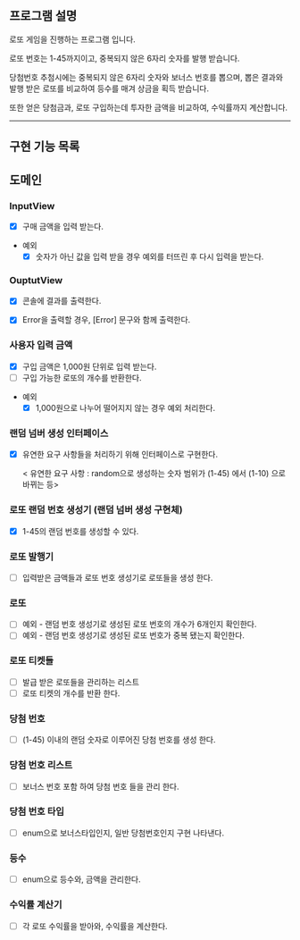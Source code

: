 ## 프로그램 설명
로또 게임을 진행하는 프로그램 입니다.

로또 번호는 1-45까지이고, 중복되지 않은 6자리 숫자를 발행 받습니다.

당첨번호 추첨시에는 중복되지 않은 6자리 숫자와 보너스 번호를 뽑으며,
뽑은 결과와 발행 받은 로또를 비교하여 등수를 매겨 상금을 획득 받습니다.

또한 얻은 당첨금과, 로또 구입하는데 투자한 금액을 비교하여, 수익률까지 계산합니다. 

---
## 구현 기능 목록
## 도메인 

### InputView
-[x] 구매 금액을 입력 받는다. 
- 예외 
  -[x] 숫자가 아닌 값을 입력 받을 경우 예외를 터뜨린 후 다시 입력을 받는다.

### OuptutView
-[x] 콘솔에 결과를 출력한다.
-[x] Error을 출력할 경우, [Error] 문구와 함께 출력한다.


### 사용자 입력 금액 
-[x] 구입 금액은 1,000원 단위로 입력 받는다. 
-[ ] 구입 가능한 로또의 개수를 반환한다. 
- 예외
  - [x] 1,000원으로 나누어 떨어지지 않는 경우 예외 처리한다.

### 랜덤 넘버 생성 인터페이스
-[x] 유연한 요구 사항들을 처리하기 위해 인터페이스로 구현한다.

  < 유연한 요구 사항 : random으로 생성하는 숫자 범위가 (1-45) 에서 (1-10) 으로 바뀌는 등>   

### 로또 랜덤 번호 생성기 (랜덤 넘버 생성 구현체)
-[x] 1-45의 랜덤 번호를 생성할 수 있다.

### 로또 발행기
-[ ] 입력받은 금액들과 로또 번호 생성기로 로또들을 생성 한다.

### 로또 
-[ ] 예외 - 랜덤 번호 생성기로 생성된 로또 번호의 개수가 6개인지 확인한다.
- [ ] 예외 - 랜덤 번호 생성기로 생성된 로또 번호가 중복 됐는지 확인한다. 

### 로또 티켓들
-[ ] 발급 받은 로또들을 관리하는 리스트
-[ ] 로또 티켓의 개수를 반환 한다.

### 당첨 번호
-[ ] (1-45) 이내의 랜덤 숫자로 이루어진 당첨 번호를 생성 한다.  

### 당첨 번호 리스트
-[ ] 보너스 번호 포함 하여 당첨 번호 들을 관리 한다. 

### 당첨 번호 타입
-[ ] enum으로 보너스타입인지, 일반 당첨번호인지 구현 나타낸다.

### 등수 
-[ ] enum으로 등수와, 금액을 관리한다.

### 수익률 계산기
-[ ] 각 로또 수익률을 받아와, 수익률을 계산한다. 


